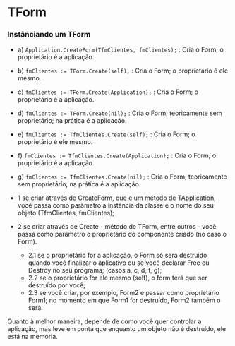 # TForm

### Instânciando um TForm

- a) `Application.CreateForm(TfmClientes, fmClientes);` : Cria o Form; o proprietário é a aplicação.
- b) `fmClientes := TForm.Create(self);` : Cria o Form; o proprietário é ele mesmo.
- c) `fmClientes := TForm.Create(Application);` : Cria o Form; o proprietário é a aplicação.
- d) `fmClientes := TForm.Create(nil);` : Cria o Form; teoricamente sem proprietário; na prática é a aplicação.
- e) `fmClientes := TfmClientes.Create(self);` : Cria o Form; o proprietário é ele mesmo.
- f) `fmClientes := TfmClientes.Create(Application);` : Cria o Form; o proprietário é a aplicação.
- g) `fmClientes := TfmClientes.Create(nil);` : Cria o Form; teoricamente sem proprietário; na prática é a aplicação.

- 1 se criar através de CreateForm, que é um método de TApplication, você passa como parâmetro a instância da classe e o nome do seu objeto (TfmClientes, fmClientes);
- 2 se criar através de Create - método de TForm, entre outros - você passa como parâmetro o proprietário do componente criado (no caso o Form).
  - 2.1 se o proprietário for a aplicação, o Form só será destruído quando você finalizar o aplicativo ou se você declarar Free ou Destroy no seu programa; (casos a, c, d, f, g);
  - 2.2 se o proprietário for ele mesmo (self), o form terá que ser destruído por você;
  - 2.3 se você criar, por exemplo, Form2 e passar como proprietário Form1; no momento em que Form1 for destruído, Form2 também o será.

Quanto à melhor maneira, depende de como você quer controlar a aplicação, mas leve em conta que enquanto um objeto não é destruído, ele está na memória.

